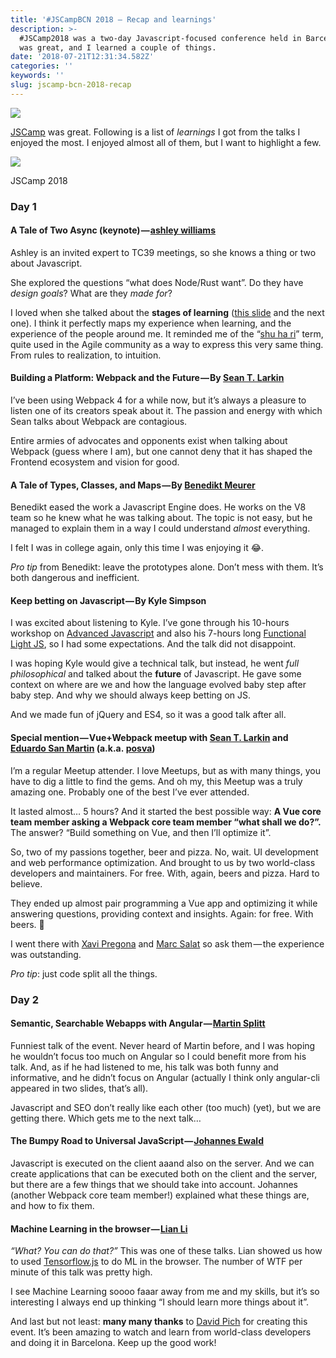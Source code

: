 ```yaml
---
title: '#JSCampBCN 2018 — Recap and learnings'
description: >-
  #JSCamp2018 was a two-day Javascript-focused conference held in Barcelona. It
  was great, and I learned a couple of things.
date: '2018-07-21T12:31:34.582Z'
categories: ''
keywords: ''
slug: jscamp-bcn-2018-recap
---
```


![](https://cdn-images-1.medium.com/max/2560/1*MziYBRoWaKZbMbN8eM5_JA.png)

[JSCamp](http://jscamp.tech/) was great. Following is a list of _learnings_ I got from the talks I enjoyed the most. I enjoyed almost all of them, but I want to highlight a few.

![](https://cdn-images-1.medium.com/max/800/1*vnqcVEhyN5Rm0IzGhXM2oQ.png)

JSCamp 2018

### Day 1

#### A Tale of Two Async (keynote) — [ashley williams](https://medium.com/u/1978eb600702)

Ashley is an invited expert to TC39 meetings, so she knows a thing or two about Javascript.

She explored the questions “what does Node/Rust want”. Do they have _design goals_? What are they _made for_?

I loved when she talked about the **stages of learning** ([this slide](https://ashleygwilliams.github.io/a-tale-of-two-asyncs/#97) and the next one). I think it perfectly maps my experience when learning, and the experience of the people around me. It reminded me of the “[shu ha ri](https://en.wikipedia.org/wiki/Shuhari)” term, quite used in the Agile community as a way to express this very same thing. From rules to realization, to intuition.

#### Building a Platform: Webpack and the Future — By [Sean T. Larkin](https://medium.com/u/393110b0b9e4)

I’ve been using Webpack 4 for a while now, but it’s always a pleasure to listen one of its creators speak about it. The passion and energy with which Sean talks about Webpack are contagious.

Entire armies of advocates and opponents exist when talking about Webpack (guess where I am), but one cannot deny that it has shaped the Frontend ecosystem and vision for good.

#### A Tale of Types, Classes, and Maps — By [Benedikt Meurer](https://medium.com/u/f030619c010a)

Benedikt eased the work a Javascript Engine does. He works on the V8 team so he knew what he was talking about. The topic is not easy, but he managed to explain them in a way I could understand _almost_ everything.

I felt I was in college again, only this time I was enjoying it 😂.

_Pro tip_ from Benedikt: leave the prototypes alone. Don’t mess with them. It’s both dangerous and inefficient.

#### Keep betting on Javascript — By Kyle Simpson

I was excited about listening to Kyle. I’ve gone through his 10-hours workshop on [Advanced Javascript](https://frontendmasters.com/courses/javascript-foundations/) and also his 7-hours long [Functional Light JS](https://frontendmasters.com/courses/functional-javascript-v2/), so I had some expectations. And the talk did not disappoint.

I was hoping Kyle would give a technical talk, but instead, he went _full philosophical_ and talked about the **future** of Javascript. He gave some context on where are we and how the language evolved baby step after baby step. And why we should always keep betting on JS.

And we made fun of jQuery and ES4, so it was a good talk after all.

#### Special mention — Vue+Webpack meetup with [Sean T. Larkin](https://medium.com/u/393110b0b9e4) and [Eduardo San Martin](https://medium.com/u/fce17dffad0e) (a.k.a. [posva](https://twitter.com/posva))

I’m a regular Meetup attender. I love Meetups, but as with many things, you have to dig a little to find the gems. And oh my, this Meetup was a truly amazing one. Probably one of the best I’ve ever attended.

It lasted almost… 5 hours? And it started the best possible way: **A Vue core team member asking a Webpack core team member “what shall we do?”.** The answer? “Build something on Vue, and then I’ll optimize it”.

So, two of my passions together, beer and pizza. No, wait. UI development and web performance optimization. And brought to us by two world-class developers and maintainers. For free. With, again, beers and pizza. Hard to believe.

They ended up almost pair programming a Vue app and optimizing it while answering questions, providing context and insights. Again: for free. With beers. 🤯

I went there with [Xavi Pregona](https://medium.com/u/be7da05bfda3) and [Marc Salat](https://medium.com/u/759d2e03dc34) so ask them — the experience was outstanding.

_Pro tip_: just code split all the things.

### Day 2

#### Semantic, Searchable Webapps with Angular — [Martin Splitt](https://medium.com/u/e976f2786c2e)

Funniest talk of the event. Never heard of Martin before, and I was hoping he wouldn’t focus too much on Angular so I could benefit more from his talk. And, as if he had listened to me, his talk was both funny and informative, and he didn’t focus on Angular (actually I think only angular-cli appeared in two slides, that’s all).

Javascript and SEO don’t really like each other (too much) (yet), but we are getting there. Which gets me to the next talk…

#### The Bumpy Road to Universal JavaScript — [Johannes Ewald](https://medium.com/u/55c7e6a8aa4f)

Javascript is executed on the client aaand also on the server. And we can create applications that can be executed both on the client and the server, but there are a few things that we should take into account. Johannes (another Webpack core team member!) explained what these things are, and how to fix them.

#### Machine Learning in the browser — [Lian Li](https://medium.com/u/a7e520d4d0be)

_“What? You can do that?”_ This was one of these talks. Lian showed us how to used [Tensorflow.js](https://js.tensorflow.org/) to do ML in the browser. The number of WTF per minute of this talk was pretty high.

I see Machine Learning soooo faaar away from me and my skills, but it’s so interesting I always end up thinking “I should learn more things about it”.

And last but not least: **many many thanks** to [David Pich](https://medium.com/u/a6089725e0dc) for creating this event. It’s been amazing to watch and learn from world-class developers and doing it in Barcelona. Keep up the good work!
